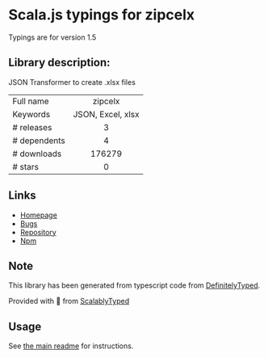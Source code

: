 
# Scala.js typings for zipcelx

Typings are for version 1.5

## Library description:
JSON Transformer to create .xlsx files

|                    |                 |
| ------------------ | :-------------: |
| Full name          | zipcelx |
| Keywords           | JSON, Excel, xlsx |
| # releases         | 3 |
| # dependents       | 4 |
| # downloads        | 176279 |
| # stars            | 0 |

## Links
- [Homepage](https://github.com/dixieio/zipcelx#readme)
- [Bugs](https://github.com/dixieio/zipcelx/issues)
- [Repository](https://github.com/dixieio/zipcelx)
- [Npm](https://www.npmjs.com/package/zipcelx)
    


## Note
This library has been generated from typescript code from [DefinitelyTyped](https://definitelytyped.org).

Provided with :purple_heart: from [ScalablyTyped](https://github.com/oyvindberg/ScalablyTyped)

## Usage
See [the main readme](../../readme.md) for instructions.


